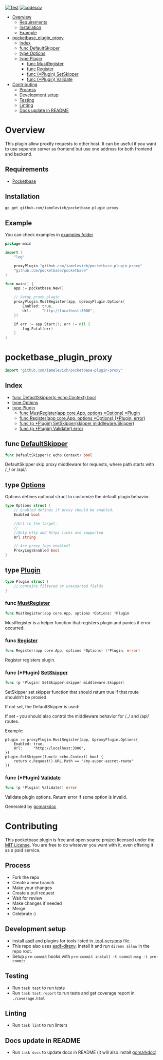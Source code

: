 [![Test](https://github.com/iamelevich/pocketbase-plugin-proxy/actions/workflows/test.yml/badge.svg)](https://github.com/iamelevich/pocketbase-plugin-proxy/actions/workflows/test.yml)
[![codecov](https://codecov.io/github/iamelevich/pocketbase-plugin-proxy/graph/badge.svg?token=MAXWWCGHWD)](https://codecov.io/github/iamelevich/pocketbase-plugin-proxy)

<!-- TOC -->
* [Overview](#overview)
  * [Requirements](#requirements)
  * [Installation](#installation)
  * [Example](#example)
* [pocketbase\_plugin\_proxy](#pocketbasepluginproxy)
  * [Index](#index)
  * [func DefaultSkipper](#func-defaultskipper)
  * [type Options](#type-options)
  * [type Plugin](#type-plugin)
    * [func MustRegister](#func-mustregister)
    * [func Register](#func-register)
    * [func \(\*Plugin\) SetSkipper](#func-plugin-setskipper)
    * [func \(\*Plugin\) Validate](#func-plugin-validate)
* [Contributing](#contributing)
  * [Process](#process)
  * [Development setup](#development-setup)
  * [Testing](#testing)
  * [Linting](#linting)
  * [Docs update in README](#docs-update-in-readme)
<!-- TOC -->

# Overview

This plugin allow proxify requests to other host. It can be useful if you want to use separate server as frontend but use one address for both frontend and backend.

## Requirements

- [Pocketbase](https://github.com/pocketbase/pocketbase)

## Installation

```bash
go get github.com/iamelevich/pocketbase-plugin-proxy
```

## Example

You can check examples in [examples folder](/examples)

```go
package main

import (
	"log"

	proxyPlugin "github.com/iamelevich/pocketbase-plugin-proxy"
	"github.com/pocketbase/pocketbase"
)

func main() {
	app := pocketbase.New()

	// Setup proxy plugin
	proxyPlugin.MustRegister(app, &proxyPlugin.Options{
		Enabled: true,
		Url:     "http://localhost:3000",
	})

	if err := app.Start(); err != nil {
		log.Fatal(err)
	}
}
```

<!-- gomarkdoc:embed:start -->

<!-- Code generated by gomarkdoc. DO NOT EDIT -->

# pocketbase\_plugin\_proxy

```go
import "github.com/iamelevich/pocketbase-plugin-proxy"
```

## Index

- [func DefaultSkipper\(c echo.Context\) bool](<#DefaultSkipper>)
- [type Options](<#Options>)
- [type Plugin](<#Plugin>)
  - [func MustRegister\(app core.App, options \*Options\) \*Plugin](<#MustRegister>)
  - [func Register\(app core.App, options \*Options\) \(\*Plugin, error\)](<#Register>)
  - [func \(p \*Plugin\) SetSkipper\(skipper middleware.Skipper\)](<#Plugin.SetSkipper>)
  - [func \(p \*Plugin\) Validate\(\) error](<#Plugin.Validate>)


<a name="DefaultSkipper"></a>
## func [DefaultSkipper](<https://github.com/iamelevich/pocketbase-plugin-proxy/blob/master/plugin.go#L16>)

```go
func DefaultSkipper(c echo.Context) bool
```

DefaultSkipper skip proxy middleware for requests, where path starts with /\_/ or /api/.

<a name="Options"></a>
## type [Options](<https://github.com/iamelevich/pocketbase-plugin-proxy/blob/master/plugin.go#L21-L32>)

Options defines optional struct to customize the default plugin behavior.

```go
type Options struct {
    // Enabled defines if proxy should be enabled.
    Enabled bool

    //Url to the target.
    //
    //Only http and https links are supported.
    Url string

    // Are proxy logs enabled?
    ProxyLogsEnabled bool
}
```

<a name="Plugin"></a>
## type [Plugin](<https://github.com/iamelevich/pocketbase-plugin-proxy/blob/master/plugin.go#L34-L46>)



```go
type Plugin struct {
    // contains filtered or unexported fields
}
```

<a name="MustRegister"></a>
### func [MustRegister](<https://github.com/iamelevich/pocketbase-plugin-proxy/blob/master/plugin.go#L130>)

```go
func MustRegister(app core.App, options *Options) *Plugin
```

MustRegister is a helper function that registers plugin and panics if error occurred.

<a name="Register"></a>
### func [Register](<https://github.com/iamelevich/pocketbase-plugin-proxy/blob/master/plugin.go#L139>)

```go
func Register(app core.App, options *Options) (*Plugin, error)
```

Register registers plugin.

<a name="Plugin.SetSkipper"></a>
### func \(\*Plugin\) [SetSkipper](<https://github.com/iamelevich/pocketbase-plugin-proxy/blob/master/plugin.go#L95>)

```go
func (p *Plugin) SetSkipper(skipper middleware.Skipper)
```

SetSkipper set skipper function that should return true if that route shouldn't be proxied.

If not set, the DefaultSkipper is used:

If set \- you should also control the middleware behavior for /\_/ and /api/ routes.

Example:

```
plugin := proxyPlugin.MustRegister(app, &proxyPlugin.Options{
	Enabled: true,
	Url:     "http://localhost:3000",
})
plugin.SetSkipper(func(c echo.Context) bool {
	return c.Request().URL.Path == "/my-super-secret-route"
})
```

<a name="Plugin.Validate"></a>
### func \(\*Plugin\) [Validate](<https://github.com/iamelevich/pocketbase-plugin-proxy/blob/master/plugin.go#L49>)

```go
func (p *Plugin) Validate() error
```

Validate plugin options. Return error if some option is invalid.

Generated by [gomarkdoc](<https://github.com/princjef/gomarkdoc>)


<!-- gomarkdoc:embed:end -->

# Contributing

This pocketbase plugin is free and open source project licensed under the [MIT License](LICENSE.md).
You are free to do whatever you want with it, even offering it as a paid service.

## Process

- Fork the repo
- Create a new branch
- Make your changes
- Create a pull request
- Wait for review
- Make changes if needed
- Merge
- Celebrate :)

## Development setup

- Install [asdf](https://asdf-vm.com/#/core-manage-asdf-vm) and plugins for tools listed in [.tool-versions](.tool-versions) file.
- This repo also uses [asdf-direnv](https://github.com/asdf-community/asdf-direnv). Install it and run `direnv allow` in the repo root.
- Setup `pre-commit` hooks with `pre-commit install -t commit-msg -t pre-commit`

## Testing

- Run `task test` to run tests
- Run `task test:report` to run tests and get coverage report in `./coverage.html`

## Linting

- Run `task lint` to run linters

## Docs update in README

- Run `task docs` to update docs in README (it will also install [gomarkdoc](https://github.com/princjef/gomarkdoc))
